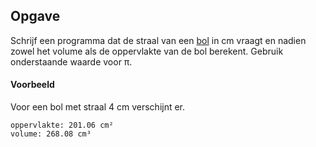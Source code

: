 ## Opgave
Schrijf een programma dat de straal van een [bol](https://nl.wikipedia.org/wiki/Bol_(lichaam)) in cm vraagt en nadien zowel het volume als de oppervlakte van de bol berekent. Gebruik onderstaande waarde voor π.

#### Voorbeeld
Voor een bol met straal 4 cm verschijnt er.
```
oppervlakte: 201.06 cm²
volume: 268.08 cm³
```